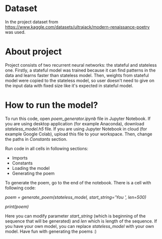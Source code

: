 # Dataset
In the project dataset from https://www.kaggle.com/datasets/ultrajack/modern-renaissance-poetry was used. 

# About project
Project consists of two recurrent neural networks: the stateful and stateless one. Firstly, a stateful model was trained because it can find patterns in the data and learns faster than stateless model. Then, weights from stateful model were copied to the stateless model, so user doesn't need to give on the input data with fixed size like it's expected in stateful model.

# How to run the model?
To run this code, open *poem_generator.ipynb* file in Jupyter Notebook. If you are using desktop application (for example Anaconda), download *stateless_model.h5* file. If you are using Jupyter Notebook in cloud (for example Google Colab), upload this file to your workspace. Then, change the paths in *Constants* section. 

Run code in all cells in following sections:
- Imports
- Constants
- Loading the model
- Generating the poem

To generate the poem, go to the end of the notebook. There is a cell with following code:

*poem = generate_poem(stateless_model, start_string='You ', len=500)*

*print(poem)*

Here you can modify parameter *start_string* (which is beginning of the sequence that will be generated) and *len* which is length of the sequence. If you have your own model, you can replace *stateless_model* with your own model. Have fun with generating the poems :)

